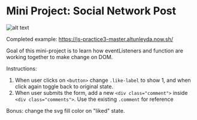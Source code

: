 # Mini Project: Social Network Post

![alt text](https://blog.wunnle.com/u/Annotation%202019-04-19%20121201.jpg "social-network-post")

Completed example: https://js-practice3-master.altunleyda.now.sh/

Goal of this mini-project is to learn how eventListeners and function are working together to make change on DOM. 

Instructions: 

1. When user clicks on `<button>` change `.like-label` to show 1, and when click again toggle back to original state. 
2. When user submits the form, add a new `<div class="comment">` inside `<div class="comments">`. Use the existing `.comment` for reference

Bonus: change the svg fill color on "liked" state.
